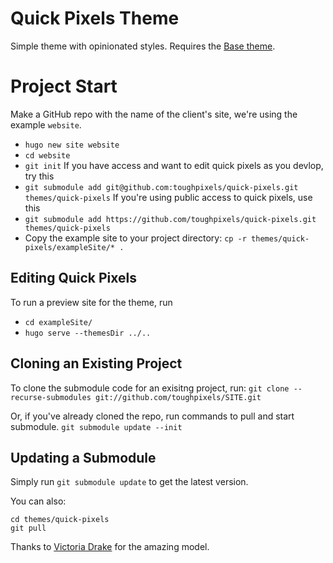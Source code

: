 # Quick Pixels Theme

Simple theme with opinionated styles.  Requires the [Base theme](https://github.com/toughpixels/base).

# Project Start

Make a GitHub repo with the name of the client's site, we're using the example `website`.
- `hugo new site website`  
- `cd website`
- `git init`
If you have access and want to edit quick pixels as you devlop, try this
- `git submodule add git@github.com:toughpixels/quick-pixels.git themes/quick-pixels`
If you're using public access to quick pixels, use this
- `git submodule add https://github.com/toughpixels/quick-pixels.git themes/quick-pixels`
- Copy the example site to your project directory: `cp -r themes/quick-pixels/exampleSite/* .`

## Editing Quick Pixels

To run a preview site for the theme, run
* `cd exampleSite/`
* `hugo serve --themesDir ../..`

## Cloning an Existing Project

To clone the submodule code for an exisitng project, run:
`git clone --recurse-submodules git://github.com/toughpixels/SITE.git`

Or, if you've already cloned the repo, run commands to pull and start submodule.
`git submodule update --init`


## Updating a Submodule
Simply run `git submodule update` to get the latest version.

You can also: 
```
cd themes/quick-pixels
git pull
```

Thanks to [Victoria Drake](https://github.com/victoriadrake/hugo-theme-introduction) for the amazing model.
